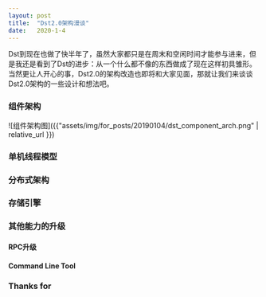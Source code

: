 ```yaml
---
layout: post
title:  "Dst2.0架构漫谈"
date:   2020-1-4
---
```


<p class="intro">Dst到现在也做了快半年了，虽然大家都只是在周末和空闲时间才能参与进来，但是我还是看到了Dst的进步：从一个什么都不像的东西做成了现在这样初具雏形。当然更让人开心的事，Dst2.0的架构改造也即将和大家见面，那就让我们来谈谈Dst2.0架构的一些设计和想法吧。</p>

### 组件架构
![组件架构图]({{"assets/img/for_posts/20190104/dst_component_arch.png" | relative_url }})
### 单机线程模型

### 分布式架构

### 存储引擎

### 其他能力的升级

#### RPC升级
#### Command Line Tool

### Thanks for

